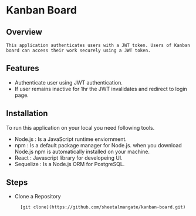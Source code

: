 # Kanban Board

## Overview

    This application authenticates users with a JWT token. Users of Kanban board can access their work securely using a JWT token. 

## Features
- Authenticate user using JWT authentication.
- If user remains inactive for 1hr the JWT invalidates and redirect to login page.

## Installation

To run this application on your local you need following tools.

- Node.js : Is a JavaScript runtime enviornment. 
- npm : Is a default package manager for Node.js. when you download Node.js npm is automatically
installed on your machine.
- React : Javascript library for developeing UI.
- Sequelize : Is a Node.js ORM for PostgreSQL.

## Steps

- Clone a Repository

        [git clone](https://github.com/sheetalmangate/kanban-board.git)

